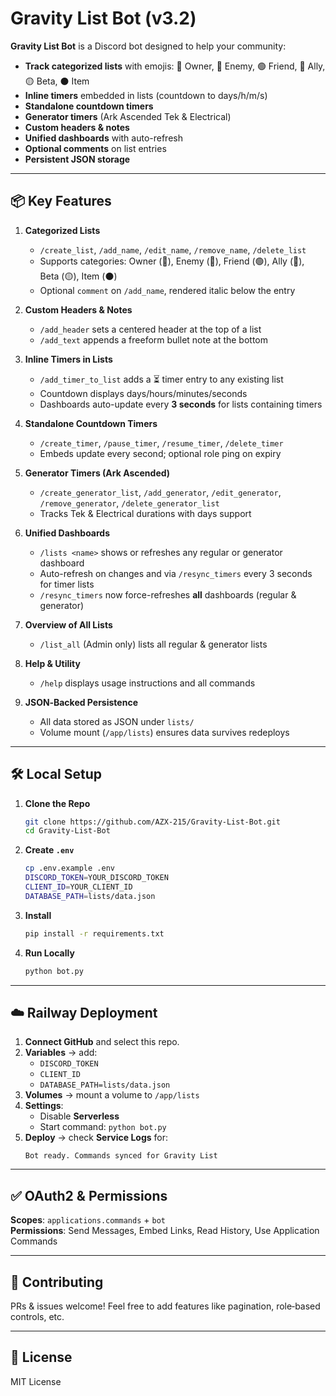 # Gravity List Bot (v3.2)

**Gravity List Bot** is a Discord bot designed to help your community:

- **Track categorized lists** with emojis: 👑 Owner, 🔴 Enemy, 🟢 Friend, 🔵 Ally, 🟡 Beta, ⚫ Item
- **Inline timers** embedded in lists (countdown to days/h/m/s)
- **Standalone countdown timers**
- **Generator timers** (Ark Ascended Tek & Electrical)
- **Custom headers & notes**
- **Unified dashboards** with auto-refresh
- **Optional comments** on list entries
- **Persistent JSON storage**

---

## 📦 Key Features

1. **Categorized Lists**  
   - `/create_list`, `/add_name`, `/edit_name`, `/remove_name`, `/delete_list`  
   - Supports categories: Owner (👑), Enemy (🔴), Friend (🟢), Ally (🔵), Beta (🟡), Item (⚫)  
   - Optional `comment` on `/add_name`, rendered italic below the entry

2. **Custom Headers & Notes**  
   - `/add_header` sets a centered header at the top of a list  
   - `/add_text` appends a freeform bullet note at the bottom

3. **Inline Timers in Lists**  
   - `/add_timer_to_list` adds a ⏳ timer entry to any existing list  
   - Countdown displays days/hours/minutes/seconds  
   - Dashboards auto-update every **3 seconds** for lists containing timers

4. **Standalone Countdown Timers**  
   - `/create_timer`, `/pause_timer`, `/resume_timer`, `/delete_timer`  
   - Embeds update every second; optional role ping on expiry

5. **Generator Timers (Ark Ascended)**  
   - `/create_generator_list`, `/add_generator`, `/edit_generator`, `/remove_generator`, `/delete_generator_list`  
   - Tracks Tek & Electrical durations with days support

6. **Unified Dashboards**  
   - `/lists <name>` shows or refreshes any regular or generator dashboard  
   - Auto-refresh on changes and via `/resync_timers` every 3 seconds for timer lists  
   - `/resync_timers` now force-refreshes **all** dashboards (regular & generator)

7. **Overview of All Lists**  
   - `/list_all` (Admin only) lists all regular & generator lists

8. **Help & Utility**  
   - `/help` displays usage instructions and all commands

9. **JSON‑Backed Persistence**  
   - All data stored as JSON under `lists/`  
   - Volume mount (`/app/lists`) ensures data survives redeploys

---

## 🛠️ Local Setup

1. **Clone the Repo**
   ```bash
   git clone https://github.com/AZX-215/Gravity-List-Bot.git
   cd Gravity-List-Bot
   ```

2. **Create `.env`**
   ```bash
   cp .env.example .env
   DISCORD_TOKEN=YOUR_DISCORD_TOKEN
   CLIENT_ID=YOUR_CLIENT_ID
   DATABASE_PATH=lists/data.json
   ```

3. **Install**
   ```bash
   pip install -r requirements.txt
   ```

4. **Run Locally**
   ```bash
   python bot.py
   ```

---

## ☁️ Railway Deployment

1. **Connect GitHub** and select this repo.
2. **Variables** → add:
   - `DISCORD_TOKEN`
   - `CLIENT_ID`
   - `DATABASE_PATH=lists/data.json`
3. **Volumes** → mount a volume to `/app/lists`
4. **Settings**:
   - Disable **Serverless**
   - Start command: `python bot.py`
5. **Deploy** → check **Service Logs** for:
   ```
   Bot ready. Commands synced for Gravity List
   ```

---

## ✅ OAuth2 & Permissions

**Scopes**: `applications.commands` + `bot`  
**Permissions**: Send Messages, Embed Links, Read History, Use Application Commands

---

## 🤝 Contributing

PRs & issues welcome! Feel free to add features like pagination, role‑based controls, etc.

---

## 📜 License

MIT License
